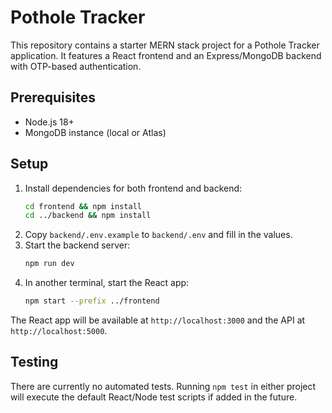 # Pothole Tracker

This repository contains a starter MERN stack project for a Pothole Tracker application. It features a React frontend and an Express/MongoDB backend with OTP-based authentication.

## Prerequisites
- Node.js 18+
- MongoDB instance (local or Atlas)

## Setup
1. Install dependencies for both frontend and backend:
   ```bash
   cd frontend && npm install
   cd ../backend && npm install
   ```
2. Copy `backend/.env.example` to `backend/.env` and fill in the values.
3. Start the backend server:
   ```bash
   npm run dev
   ```
4. In another terminal, start the React app:
   ```bash
   npm start --prefix ../frontend
   ```

The React app will be available at `http://localhost:3000` and the API at `http://localhost:5000`.

## Testing
There are currently no automated tests. Running `npm test` in either project will execute the default React/Node test scripts if added in the future.
